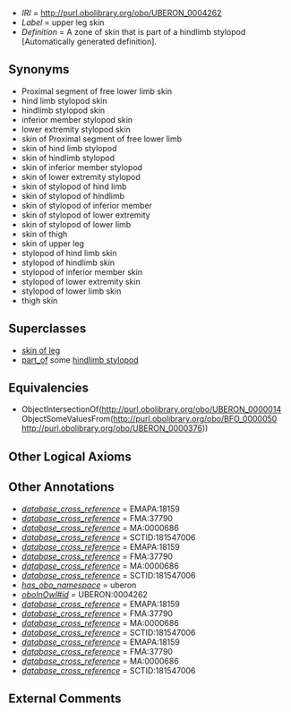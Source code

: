 * *IRI* = http://purl.obolibrary.org/obo/UBERON_0004262
 * *Label* = upper leg skin
 * *Definition* = A zone of skin that is part of a hindlimb stylopod [Automatically generated definition].

## Synonyms

 * Proximal segment of free lower limb skin
 * hind limb stylopod skin
 * hindlimb stylopod skin
 * inferior member stylopod skin
 * lower extremity stylopod skin
 * skin of Proximal segment of free lower limb
 * skin of hind limb stylopod
 * skin of hindlimb stylopod
 * skin of inferior member stylopod
 * skin of lower extremity stylopod
 * skin of stylopod of hind limb
 * skin of stylopod of hindlimb
 * skin of stylopod of inferior member
 * skin of stylopod of lower extremity
 * skin of stylopod of lower limb
 * skin of thigh
 * skin of upper leg
 * stylopod of hind limb skin
 * stylopod of hindlimb skin
 * stylopod of inferior member skin
 * stylopod of lower extremity skin
 * stylopod of lower limb skin
 * thigh skin

## Superclasses

 * [skin of leg](../../UBERON/11/UBERON_0001511.md)
 * [part_of](../../BFO/50/BFO_0000050.md) some [hindlimb stylopod](../../UBERON/76/UBERON_0000376.md)

## Equivalencies

 * ObjectIntersectionOf(<http://purl.obolibrary.org/obo/UBERON_0000014> ObjectSomeValuesFrom(<http://purl.obolibrary.org/obo/BFO_0000050> <http://purl.obolibrary.org/obo/UBERON_0000376>))

## Other Logical Axioms


## Other Annotations

 * *[database_cross_reference](../../ef/oboInOwl#hasDbXref.md)* = EMAPA:18159
 * *[database_cross_reference](../../ef/oboInOwl#hasDbXref.md)* = FMA:37790
 * *[database_cross_reference](../../ef/oboInOwl#hasDbXref.md)* = MA:0000686
 * *[database_cross_reference](../../ef/oboInOwl#hasDbXref.md)* = SCTID:181547006
 * *[database_cross_reference](../../ef/oboInOwl#hasDbXref.md)* = EMAPA:18159
 * *[database_cross_reference](../../ef/oboInOwl#hasDbXref.md)* = FMA:37790
 * *[database_cross_reference](../../ef/oboInOwl#hasDbXref.md)* = MA:0000686
 * *[database_cross_reference](../../ef/oboInOwl#hasDbXref.md)* = SCTID:181547006
 * *[has_obo_namespace](../../ce/oboInOwl#hasOBONamespace.md)* = uberon
 * *[oboInOwl#id](../../id/oboInOwl#id.md)* = UBERON:0004262
 * *[database_cross_reference](../../ef/oboInOwl#hasDbXref.md)* = EMAPA:18159
 * *[database_cross_reference](../../ef/oboInOwl#hasDbXref.md)* = FMA:37790
 * *[database_cross_reference](../../ef/oboInOwl#hasDbXref.md)* = MA:0000686
 * *[database_cross_reference](../../ef/oboInOwl#hasDbXref.md)* = SCTID:181547006
 * *[database_cross_reference](../../ef/oboInOwl#hasDbXref.md)* = EMAPA:18159
 * *[database_cross_reference](../../ef/oboInOwl#hasDbXref.md)* = FMA:37790
 * *[database_cross_reference](../../ef/oboInOwl#hasDbXref.md)* = MA:0000686
 * *[database_cross_reference](../../ef/oboInOwl#hasDbXref.md)* = SCTID:181547006

## External Comments

